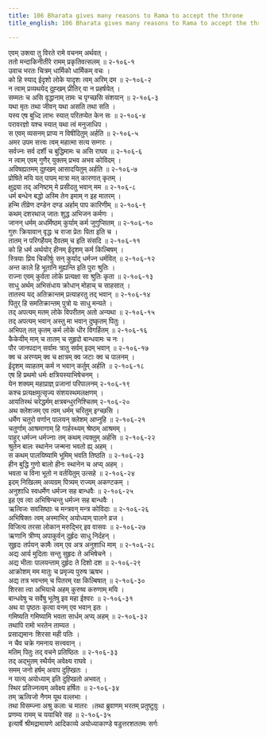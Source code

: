 ```yaml
---
title: 106 Bharata gives many reasons to Rama to accept the throne
title_english: 106 Bharata gives many reasons to Rama to accept the throne

---
```

एवम् उक्त्वा तु विरते रामे वचनम् अर्थवत् ।  
ततो मन्दाकिनीतीरे रामम् प्रकृतिवत्सलम् ॥ २-१०६-१  
उवाच भरतः चित्रम् धार्मिको धार्मिकम् वचः ।  
को हि स्याद् ईदृशो लोके यादृशः त्वम् अरिम् दम ॥ २-१०६-२  
न त्वाम् प्रव्यथयेद् दुह्खम् प्रीतिर् वा न प्रहर्षयेत् ।  
सम्मतः च असि वृद्धानाम् तामः च पृग्च्छसि संशयान् ॥ २-१०६-३  
यथा मृतः तथा जीवन् यथा असति तथा सति ।  
यस्य एष बुध्दि लाभः स्यात् परितप्येत केन सः ॥ २-१०६-४  
परावरज्ञो यश्च स्यात् यथा त्वं मनुजाधिप ।  
स एवम् व्यसनम् प्राप्य न विषीदितुम् अर्हति ॥ २-१०६-५  
अमर उपम सत्त्वः त्वम् महात्मा सत्य सम्गरः ।  
सर्वज्नः सर्व दर्शी च बुद्धिमामः च असि राघव ॥ २-१०६-६  
न त्वाम् एवम् गुणैर् युक्तम् प्रभव अभव कोविदम् ।  
अविषह्यतमम् दुह्खम् आसादयितुम् अर्हति ॥ २-१०६-७  
प्रोषिते मयि यत् पापम् मात्रा मत् कारणात् कृतम् ।  
क्षुद्रया तद् अनिष्टम् मे प्रसीदतु भवान् मम ॥ २-१०६-८  
धर्म बन्धेन बद्धो अस्मि तेन इमाम् न इह मातरम् ।  
हन्मि तीव्रेण दण्डेन दण्ड अर्हाम् पाप कारिणीम् ॥ २-१०६-९  
कथम् दशरथाज् जातः शुद्ध अभिजन कर्मणः ।  
जानन् धर्मम् अधर्मिष्ठम् कुर्याम् कर्म जुगुप्सितम् ॥ २-१०६-१०  
गुरुः क्रियावान् वृद्धः च राजा प्रेतः पिता इति च ।  
तातम् न परिगर्हेयम् दैवतम् च इति संसदि ॥ २-१०६-११  
को हि धर्म अर्थयोर् हीनम् ईदृशम् कर्म किल्बिषम् ।  
स्त्रियाः प्रिय चिकीर्षुः सन् कुर्याद् धर्मज्न धर्मवित् ॥ २-१०६-१२  
अन्त काले हि भूतानि मुह्यन्ति इति पुरा श्रुतिः ।  
राज्ना एवम् कुर्वता लोके प्रत्यक्षा सा श्रुतिः कृता ॥ २-१०६-१३  
साधु अर्थम् अभिसंधाय क्रोधान् मोहाच् च साहसात् ।  
तातस्य यद् अतिक्रान्तम् प्रत्याहरतु तद् भवान् ॥ २-१०६-१४  
पितुर् हि समतिक्रान्तम् पुत्रो यः साधु मन्यते ।  
तद् अपत्यम् मतम् लोके विपरीतम् अतो अन्यथा ॥ २-१०६-१५  
तद् अपत्यम् भवान् अस्तु मा भवान् दुष्कृतम् पितुः ।  
अभिपत् तत् कृतम् कर्म लोके धीर विगर्हितम् ॥ २-१०६-१६  
कैकेयीम् माम् च तातम् च सुहृदो बान्धवामः च नः ।  
पौर जानपदान् सर्वामः त्रातु सर्वम् इदम् भवान् ॥ २-१०६-१७  
क्व च अरण्यम् क्व च क्षात्रम् क्व जटाः क्व च पालनम् ।  
ईदृशम् व्याहतम् कर्म न भवान् कर्तुम् अर्हति ॥ २-१०६-१८  
एष हि प्रथमो धर्मः क्षत्रियस्याभिषेचनम् ।  
येन शक्यम् महाप्राज्ञ् प्रजानां परिपालनम् २-१०६-१९  
कश्च प्रत्यक्षमुत्सृज्य संशयस्थमलक्षणम् ।  
आयतिस्थं चरेद्धर्मम् क्षत्रबन्धुरनिश्चितम् २-१०६-२०  
अथ क्लेशजम् एव त्वम् धर्मम् चरितुम् इग्च्छसि ।  
धर्मेण चतुरो वर्णान् पालयन् क्लेशम् आप्नुहि ॥ २-१०६-२१  
चतुर्णाम् आश्रमाणाम् हि गार्हस्थ्यम् श्रेष्ठम् आश्रमम् ।  
पाहुर् धर्मज्न धर्मज्नाः तम् कथम् त्यक्तुम् अर्हसि ॥ २-१०६-२२  
श्रुतेन बालः स्थानेन जन्मना भवतो ह्य् अहम् ।  
स कथम् पालयिष्यामि भूमिम् भवति तिष्ठति ॥ २-१०६-२३  
हीन बुद्धि गुणो बालो हीनः स्थानेन च अप्य् अहम् ।  
भवता च विना भूतो न वर्तयितुम् उत्सहे ॥ २-१०६-२४  
इदम् निखिलम् अव्यग्रम् पित्र्यम् राज्यम् अकण्टकम् ।  
अनुशाधि स्वधर्मेण धर्मज्न सह बान्धवैः ॥ २-१०६-२५  
इह एव त्वा अभिषिन्चन्तु धर्मज्न सह बान्धवैः ।  
ऋत्विजः सवसिष्ठाः च मन्त्रवन् मन्त्र कोविदाः ॥ २-१०६-२६  
अभिषिक्तः त्वम् अस्माभिर् अयोध्याम् पालने व्रज ।  
विजित्य तरसा लोकान् मरुद्भिर् इव वासवः ॥ २-१०६-२७  
ऋणानि त्रीण्य् अपाकुर्वन् दुर्हृदः साधु निर्दहन् ।  
सुहृदः तर्पयन् कामैः त्वम् एव अत्र अनुशाधि माम् ॥ २-१०६-२८  
अद्य आर्य मुदिताः सन्तु सुहृदः ते अभिषेचने ।  
अद्य भीताः पालयन्ताम् दुर्हृदः ते दिशो दश ॥ २-१०६-२९  
आक्रोशम् मम मातुः च प्रमृज्य पुरुष ऋषभ ।  
अद्य तत्र भवन्तम् च पितरम् रक्ष किल्बिषात् ॥ २-१०६-३०  
शिरसा त्वा अभियाचे अहम् कुरुष्व करुणाम् मयि ।  
बान्धवेषु च सर्वेषु भूतेषु इव महा ईश्वरः ॥ २-१०६-३१  
अथ वा पृष्ठतः कृत्वा वनम् एव भवान् इतः ।  
गमिष्यति गमिष्यामि भवता सार्धम् अप्य् अहम् ॥ २-१०६-३२  
तथापि रामो भरतेन ताम्यत ।  
प्रसाद्यमानः शिरसा मही पतिः ।  
न चैव चक्रे गमनाय सत्त्ववान् ।  
मतिम् पितुः तद् वचने प्रतिष्ठितः ॥ २-१०६-३३  
तद् अद्भुतम् स्थैर्यम् अवेक्ष्य राघवे ।  
समम् जनो हर्षम् अवाप दुह्खितः ।  
न यात्य् अयोध्याम् इति दुह्खितो अभवत् ।  
स्थिर प्रतिज्नत्वम् अवेक्ष्य हर्षितः ॥ २-१०६-३४  
तम् ऋत्विजो नैगम यूथ वल्लभाः ।  
तथा विसम्ज्ना अश्रु कलाः च मातरः ।तथा ब्रुवाणम् भरतम् प्रतुष्टुवुः ।  
प्रणम्य रामम् च ययाचिरे सह ॥ २-१०६-३५  
इत्यार्षे श्रीमद्रामायणे आदिकाव्ये अयोध्याकाण्डे षडुत्तरशततमः सर्गः